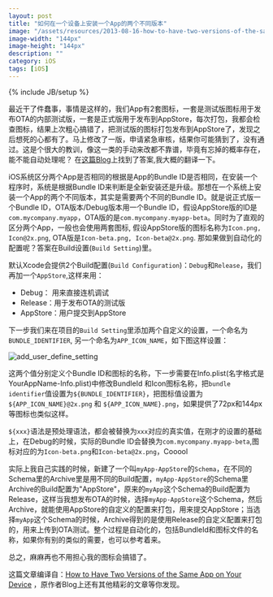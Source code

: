 ```yaml
---
layout: post
title: "如何在一个设备上安装一个App的两个不同版本"
image: "/assets/resources/2013-08-16-how-to-have-two-versions-of-the-same-app-on-your-device.png"
image-width: "144px"
image-height: "144px"
description: ""
category: iOS
tags: [iOS]
---
```

{% include JB/setup %}

最近干了件蠢事，事情是这样的，我们App有2套图标，一套是测试版图标用于发布OTA的内部测试版，一套是正式版用于发布到AppStore，每次打包，我都会检查图标，结果上次粗心搞错了，把测试版的图标打包发布到AppStore了，发现之后想死的心都有了。马上修改了一版，申请紧急审核，结果你可能猜到了，没有通过。这是个很大的教训，像这一类的手动来改都不靠谱，毕竟有忘掉的概率存在，能不能自动处理呢？ 在[这篇Blog](http://nilsou.com/blog/2013/07/29/how-to-have-two-versions-of-the-same-app-on-your-device/)上找到了答案,我大概的翻译一下。

iOS系统区分两个App是否相同的根据是App的Bundle ID是否相同，在安装一个程序时，系统是根据Bundle ID来判断是全新安装还是升级。那想在一个系统上安装一个App的两个不同版本，其实是需要两个不同的Bundle ID。就是说正式版一个Bundle ID，OTA版本/Debug版本用一个Bundle ID，假设AppStore版的ID是`com.mycompany.myapp`，OTA版的是`com.mycompany.myapp-beta`。同时为了直观的区分两个App，一般也会使用两套图标, 假设AppStore版的图标名称为`Icon.png, Icon@2x.png`, OTA版是`Icon-beta.png, Icon-beta@2x.png`. 那如果做到自动化的配置呢？答案在Build设置(`Build Setting`)里。

默认Xcode会提供2个Build配置(`Build Configuration`)：`Debug`和`Release`，我们再加一个`AppStore`,这样来用：

* Debug： 用来直接连机调试
* Release：用于发布OTA的测试版
* AppStore：用户提交到AppStore

下一步我们来在项目的`Build Setting`里添加两个自定义的设置，一个命名为`BUNDLE_IDENTIFIER`, 另一个命名为`APP_ICON_NAME`，如下图这样设置：


![add_user_define_setting](http://f.cl.ly/items/3v3T3W230B1v2K0M2m1c/Screen%20Shot%202013-07-23%20at%2011.12.16%20AM.png)



这两个值分别定义个Bundle ID和图标的名称，下一步需要在Info.plist(名字格式是YourAppName-Info.plist)中修改BundleId 和Icon图标名称，把`bundle identifier`值设置为`${BUNDLE_IDENTIFIER}`，把图标值设置为`${APP_ICON_NAME}@2x.png` 和 `${APP_ICON_NAME}.png`，如果提供了72px和144px等图标也类似这样。

`${xxx}`语法是预处理语法，都会被替换为`xxx`对应的真实值，在刚才的设置的基础上，在Debug的时候，实际的Bundle ID会替换为`com.mycompany.myapp-beta`,图标对应的为`Icon-beta.png`和`Icon-beta@2x.png`，Cooool

实际上我自己实践的时候，新建了一个叫`myApp-AppStore`的`Schema`，在不同的Schema里的Archive里是用不同的Build配置，`myApp-AppStore`的Schema里Archive的Build配置为"AppStore"，原来的`myApp`这个Schema的Build配置为Release，这样当我想发布OTA的时候，选择`myApp-AppStore`这个Schema，然后Archive，就能使用AppStore的自定义的配置来打包，用来提交AppStore；当选择`myApp`这个Schema的时候，Archive得到的是使用Release的自定义配置来打包的，用来上传到OTA测试。整个过程是自动化的，包括BundleId和图标文件的名称，如果你有别的类似的需要，也可以参考着来。

总之，麻麻再也不用担心我的图标会搞错了。



这篇文章编译自：[How to Have Two Versions of the Same App on Your Device]((http://nilsou.com/blog/2013/07/29/how-to-have-two-versions-of-the-same-app-on-your-device/)) ，原作者Blog上还有其他精彩的文章等你发现。




